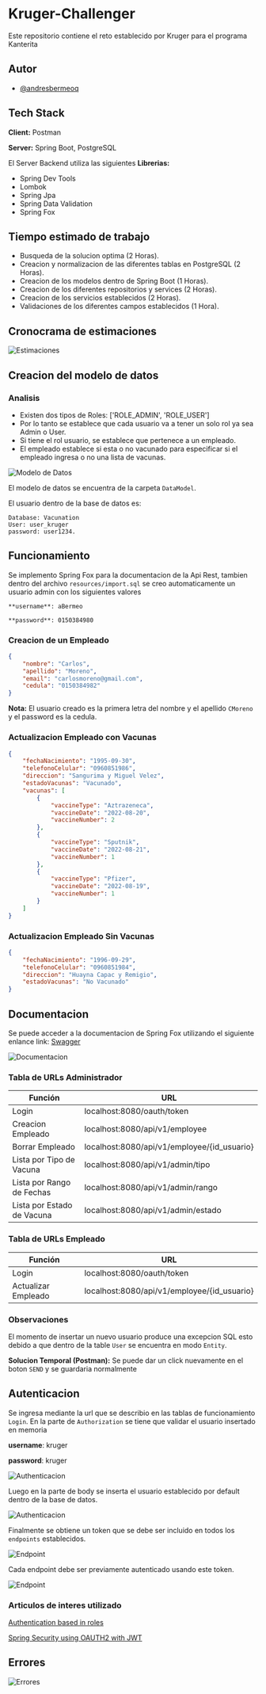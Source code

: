 # Kruger-Challenger
Este repositorio contiene el reto establecido por Kruger para el programa Kanterita

## Autor

- [@andresbermeoq](https://github.com/andresbermeoq)

## Tech Stack

**Client:** Postman

**Server:** Spring Boot, PostgreSQL

El Server Backend utiliza las siguientes **Librerias:**

- Spring Dev Tools
- Lombok
- Spring Jpa
- Spring Data Validation
- Spring Fox


## Tiempo estimado de trabajo

- Busqueda de la solucion optima (2 Horas).
- Creacion y normalizacion de las diferentes tablas en PostgreSQL (2 Horas).
- Creacion de los modelos dentro de Spring Boot (1 Horas).
- Creacion de los diferentes repositorios y services (2 Horas).
- Creacion de los servicios establecidos (2 Horas).
- Validaciones de los diferentes campos establecidos (1 Hora).

## Cronocrama de estimaciones

![Estimaciones](/img/estimaciones.png)

## Creacion del modelo de datos

### Analisis

- Existen dos tipos de Roles: ['ROLE_ADMIN', 'ROLE_USER']
- Por lo tanto se establece que cada usuario va a tener un solo rol ya sea Admin o User.
- Si tiene el rol usuario, se establece que pertenece a un empleado.
- El empleado establece si esta o no vacunado para especificar si el empleado ingresa o no una lista de vacunas.

![Modelo de Datos](/img/diagrama.png)

El modelo de datos se encuentra de la carpeta `DataModel`.

El usuario dentro de la base de datos es:

```info
Database: Vacunation
User: user_kruger
password: user1234.
```


## Funcionamiento

Se implemento Spring Fox para la documentacion de la Api Rest, tambien dentro del archivo `resources/import.sql` se creo automaticamente un usuario admin con los siguientes valores

```info
**username**: aBermeo

**password**: 0150384980
```


### Creacion de un Empleado

```json
{
    "nombre": "Carlos",
	"apellido": "Moreno",
	"email": "carlosmoreno@gmail.com",
	"cedula": "0150384982"
}
```

**Nota:** El usuario creado es la primera letra del nombre y el apellido `CMoreno` y el password es la cedula.


### Actualizacion Empleado con Vacunas

```json
{
    "fechaNacimiento": "1995-09-30",
    "telefonoCelular": "0960851986",
    "direccion": "Sangurima y Miguel Velez",
    "estadoVacunas": "Vacunado",
    "vacunas": [
        {
            "vaccineType": "Aztrazeneca",
            "vaccineDate": "2022-08-20",
            "vaccineNumber": 2
        },
        {
            "vaccineType": "Sputnik",
            "vaccineDate": "2022-08-21",
            "vaccineNumber": 1
        },
        {
            "vaccineType": "Pfizer",
            "vaccineDate": "2022-08-19",
            "vaccineNumber": 1
        }
    ]
}
```

### Actualizacion Empleado Sin Vacunas

```json
{
    "fechaNacimiento": "1996-09-29",
    "telefonoCelular": "0960851984",
    "direccion": "Huayna Capac y Remigio",
    "estadoVacunas": "No Vacunado"
}
```

## Documentacion
Se puede acceder a la documentacion de Spring Fox utilizando el siguiente enlance
link: [Swagger](http://localhost:8080/swagger-ui.html#/)

![Documentacion](/img/documentacion.png)


### Tabla de URLs Administrador
Función | URL
------------ | -------------
Login | localhost:8080/oauth/token
Creacion Empleado | localhost:8080/api/v1/employee
Borrar Empleado | localhost:8080/api/v1/employee/{id_usuario}
Lista por Tipo de Vacuna | localhost:8080/api/v1/admin/tipo
Lista por Rango de Fechas | localhost:8080/api/v1/admin/rango
Lista por Estado de Vacuna | localhost:8080/api/v1/admin/estado

### Tabla de URLs Empleado
Función | URL
------------ | -------------
Login | localhost:8080/oauth/token
Actualizar Empleado | localhost:8080/api/v1/employee/{id_usuario}

### Observaciones
El momento de insertar un nuevo usuario produce una excepcion SQL esto debido a que dentro de la table `User` se encuentra en modo `Entity`.

**Solucion Temporal (Postman):** Se puede dar un click nuevamente en el boton `SEND` y se guardaria normalmente

## Autenticacion

Se ingresa mediante la url que se describio en las tablas de funcionamiento `Login`.
En la parte de `Authorization` se tiene que validar el usuario insertado en memoria

**username**: kruger

**password**: kruger

![Authenticacion](/img/autor1.png)

Luego en la parte de body se inserta el usuario establecido por default dentro de la base de datos.

![Authenticacion](/img/autor2.png)

Finalmente se obtiene un token que se debe ser incluido en todos los `endpoints` establecidos.

![Endpoint](/img/endpoint.png)

Cada endpoint debe ser previamente autenticado usando este token.

![Endpoint](/img/end.png)

### Articulos de interes utilizado

[Authentication based in roles](https://www.devglan.com/spring-security/spring-oauth2-role-based-authorization)

[Spring Security using OAUTH2 with JWT](https://www.pixeltrice.com/spring-boot-security-using-oauth2-with-jwt/)


## Errores

![Errores](/img/capturaErrores.png)


